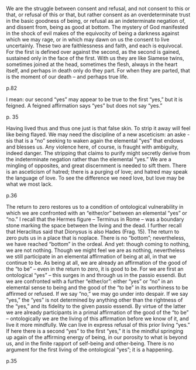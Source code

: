 We are the struggle between consent and refusal, and not consent to this or
that, or refusal of this or that, but rather consent as an overdeterminate trust in the basic
goodness of being, or refusal as an indeterminate negation of, and dissent from, being as
good at bottom. The mystery of God manifested in the shock of evil makes of the equivocity of being a darkness against which we may rage, or in which may dawn on us the
consent to live uncertainly. These two are faithlessness and faith, and each is equivocal.
For the first is defined over against the second, as the second is gained, sustained only in
the face of the first. With us they are like Siamese twins, sometimes joined at the head,
sometimes the flesh, always in the heart itself, and perhaps in death only do they part.
For when they are parted, that is the moment of our death – and perhaps true life.

p.82

 I mean:
our second “yes” may appear to be true to the first “yes,” but it is feigned. A feigned
affirmation says “yes” but does not say “yes.”

p. 35

Having lived thus and thus one just is that false
skin. To strip it away will feel like being flayed. We may need the discipline of a new asceticism: an aske
-sis that is a “no” seeking to waken again the elemental “yes” that endows and
blesses us. Any violence here, of course, is fraught with ambiguity, indeed danger. The stripping that claims to purify might secretly derive from the indeterminate negation rather than
the elemental “yes.” We are a mingling of opposites, and great discernment is needed to sift
them. There is an asceticism of hatred; there is a purging of love; and hatred may speak the
language of love. To see the difference we need love, but love may be what we most lack. 

p.36

The return to zero restores us to a condition of ontological vulnerability in which we are confronted with an “either/or” between an elemental “yes” or “no.” I recall that the Hermes figure – Terminus in Rome – was a boundary stone marking the space between the living and the dead. I further recall that Heraclitus said that Dionysus is also Hades (Frag. 15). The return to zero puts us in a place that is noplace. There is no “bottom”; nevertheless, we have reached “bottom” in the ordeal. And yet: though coming to nothing, we are not nothing. Though we might feel we are as nothing, nevertheless we still participate in an elemental affirmation of being at all, in that we continue to be. As being at all, we are already an affirmation of the good of the “to be” – even in the return to zero, it is good to be. For we are first an ontological “yes” – this surges in and through us in the passio essendi. But we are confronted with a further “either/or”: either “yes” or “no” in an elemental sense to being and the good of the “to be” in its worthiness to be affirmed or refused. If we say “no,” we may go under into despair. If we say “yes,” the “yes” is not determined by anything other than the rightness of the “yes,” and its fidelity to the given passio essendi. By virtue of the latter we are already participants in a primal affirmation of the good of the “to be” – ontologically we are the living of this affirmation before we know of it, and live it more mindfully. We can live in express refusal of this prior living “yes.” If here there is a second “yes” to the first “yes,” it is the mindful springing up again of the affirming energy of being, in our porosity to what is beyond us, and in the finite rapport of self-being and other-being. There is no argument for the first living of the ontological “yes”; it is a happening.

p.35